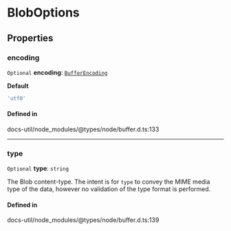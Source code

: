 # BlobOptions

## Properties

### encoding

 `Optional` **encoding**: [`BufferEncoding`](../types/BufferEncoding.md)

**Default**

```ts
'utf8'
```

#### Defined in

docs-util/node_modules/@types/node/buffer.d.ts:133

___

### type

 `Optional` **type**: `string`

The Blob content-type. The intent is for `type` to convey
the MIME media type of the data, however no validation of the type format
is performed.

#### Defined in

docs-util/node_modules/@types/node/buffer.d.ts:139
